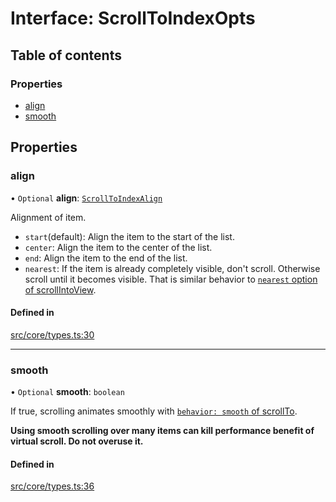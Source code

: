 # Interface: ScrollToIndexOpts

## Table of contents

### Properties

- [align](ScrollToIndexOpts.md#align)
- [smooth](ScrollToIndexOpts.md#smooth)

## Properties

### align

• `Optional` **align**: [`ScrollToIndexAlign`](../API.md#scrolltoindexalign)

Alignment of item.

- `start`(default): Align the item to the start of the list.
- `center`: Align the item to the center of the list.
- `end`: Align the item to the end of the list.
- `nearest`: If the item is already completely visible, don't scroll. Otherwise scroll until it becomes visible. That is similar behavior to [`nearest` option of scrollIntoView](https://developer.mozilla.org/en-US/docs/Web/API/Element/scrollIntoView).

#### Defined in

[src/core/types.ts:30](https://github.com/inokawa/virtua/blob/307d905c/src/core/types.ts#L30)

___

### smooth

• `Optional` **smooth**: `boolean`

If true, scrolling animates smoothly with [`behavior: smooth` of scrollTo](https://developer.mozilla.org/en-US/docs/Web/API/Element/scrollTo#behavior).

**Using smooth scrolling over many items can kill performance benefit of virtual scroll. Do not overuse it.**

#### Defined in

[src/core/types.ts:36](https://github.com/inokawa/virtua/blob/307d905c/src/core/types.ts#L36)
